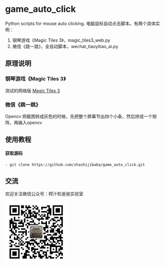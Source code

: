 # game_auto_click
Python scripts for mouse auto clicking. 
电脑鼠标自动点击脚本。有两个具体实例：
1. 钢琴游戏《Magic Tiles 3》，magic_tiles3_web.py
2. 微信《跳一跳》，全自动脚本，wechat_tiaoyitiao_ai.py

## 原理说明 

### 钢琴游戏《Magic Tiles 3》
测试的网络版 [Magic Tiles 3](http://www.bestgames.com/Magic-Tiles-3)

### 微信《跳一跳》
Opencv 把截图转成灰色的时候，先把整个屏幕节出四个小条，然后拼成一个矩阵，再输入opencv

## 使用教程

#### 获取源码

```
- git clone https://github.com/zhazhijibaba/game_auto_click.git

```

## 交流
欢迎关注微信公众号：榨汁机爸爸实验室

![](./resource/zhazhijibaba.jpeg)


